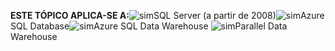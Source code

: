 <Token>**ESTE TÓPICO APLICA-SE A:**![sim](media/yes.png)SQL Server (a partir de 2008)![sim](media/yes.png)Azure SQL Database![sim](media/yes.png)Azure SQL Data Warehouse ![sim](media/yes.png)Parallel Data Warehouse  </Token>
